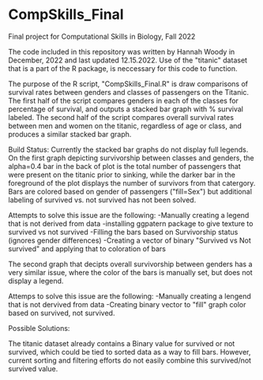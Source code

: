 # CompSkills_Final
Final project for Computational Skills in Biology, Fall 2022

The code included in this repository was written by Hannah Woody in December, 2022 and last updated 12.15.2022. 
Use of the "titanic" dataset that is a part of the R package, is neccessary for this code to function.

The purpose of the R script, "CompSkills_Final.R" is draw comparisons of survival rates between genders and classes of passengers on the Titanic. The first half of the script compares genders in each of the classes for percentage of survival, and outputs a stacked bar graph with % survival labeled. The second half of the script compares overall survival rates between men and women on the titanic, regardless of age or class, and produces a similar stacked bar graph. 

Build Status:
Currently the stacked bar graphs do not display full legends. 
On the first graph depicting survivorship between classes and genders, the alpha=0.4 bar in the back of plot is the total number of passengers that were present on the titanic prior to sinking, while the darker bar in the foreground of the plot displays the number of survivors from that catergory. Bars are colored based on gender of passengers ("fill=Sex") but additional labeling of survived vs. not survived has not been solved. 

Attempts to solve this issue are the following:
-Manually creating a legend that is not derived from data
-installing ggpatern package to give texture to survived vs not survived
-Filling the bars based on Survivorship status (ignores gender differences)
-Creating a vector of binary "Survived vs Not survived" and applying that to coloration of bars

The second graph that decipts overall survivorship between genders has a very similar issue, where the color of the bars is manually set, but does not display a legend.

Attemps to solve this issue are the following:
-Manually creating a lengend that is not dervived from data
-Creating binary vector to "fill" graph color based on survived, not survived. 

Possible Solutions: 

The titanic dataset already contains a Binary value for survived or not survived, which could be tied to sorted data as a way to fill bars. However, current sorting and filtering efforts do not easily combine this survived/not survived value.

